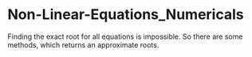 # Non-Linear-Equations_Numericals
Finding the exact root for all equations is impossible. So there are some methods, which returns an approximate roots.
